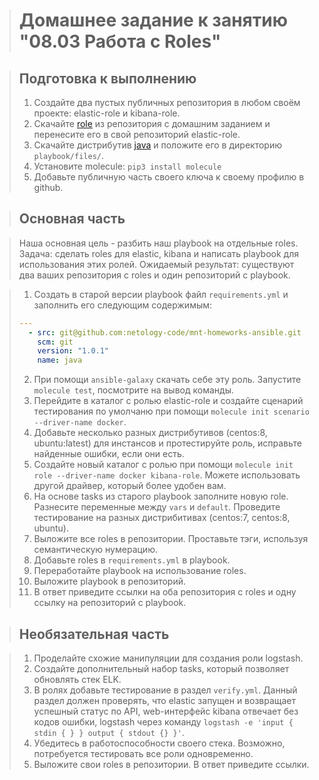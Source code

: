 ># Домашнее задание к занятию "08.03 Работа с Roles"

>## Подготовка к выполнению
>1. Создайте два пустых публичных репозитория в любом своём проекте: elastic-role и kibana-role.
>2. Скачайте [role](./roles/) из репозитория с домашним заданием и перенесите его в свой репозиторий elastic-role.
>3. Скачайте дистрибутив [java](https://www.oracle.com/java/technologies/javase-jdk11-downloads.html) и положите его в директорию `playbook/files/`. 
>4. Установите molecule: `pip3 install molecule`
>5. Добавьте публичную часть своего ключа к своему профилю в github.

>## Основная часть

>Наша основная цель - разбить наш playbook на отдельные roles. Задача: сделать roles для elastic, kibana и написать playbook для использования этих ролей. Ожидаемый результат: существуют два ваших репозитория с roles и один репозиторий с playbook.

>1. Создать в старой версии playbook файл `requirements.yml` и заполнить его следующим содержимым:
>   ```yaml
>   ---
>     - src: git@github.com:netology-code/mnt-homeworks-ansible.git
>       scm: git
>       version: "1.0.1"
>       name: java 
>   ```
>2. При помощи `ansible-galaxy` скачать себе эту роль. Запустите  `molecule test`, посмотрите на вывод команды.
>3. Перейдите в каталог с ролью elastic-role и создайте сценарий тестирования по умолчаню при помощи `molecule init scenario --driver-name docker`.
>4. Добавьте несколько разных дистрибутивов (centos:8, ubuntu:latest) для инстансов и протестируйте роль, исправьте найденные ошибки, если они есть.
>5. Создайте новый каталог с ролью при помощи `molecule init role --driver-name docker kibana-role`. Можете использовать другой драйвер, который более удобен вам.
>6. На основе tasks из старого playbook заполните новую role. Разнесите переменные между `vars` и `default`. Проведите тестирование на разных дистрибитивах (centos:7, centos:8, ubuntu).
>7. Выложите все roles в репозитории. Проставьте тэги, используя семантическую нумерацию.
>8. Добавьте roles в `requirements.yml` в playbook.
>9. Переработайте playbook на использование roles.
>10. Выложите playbook в репозиторий.
>11. В ответ приведите ссылки на оба репозитория с roles и одну ссылку на репозиторий с playbook.

>## Необязательная часть

>1. Проделайте схожие манипуляции для создания роли logstash.
>2. Создайте дополнительный набор tasks, который позволяет обновлять стек ELK.
>3. В ролях добавьте тестирование в раздел `verify.yml`. Данный раздел должен проверять, что elastic запущен и возвращает успешный статус по API, web-интерфейс kibana отвечает без кодов ошибки, logstash через команду `logstash -e 'input { stdin { } } output { stdout {} }'`.
>4. Убедитесь в работоспособности своего стека. Возможно, потребуется тестировать все роли одновременно.
>5. Выложите свои roles в репозитории. В ответ приведите ссылки.
